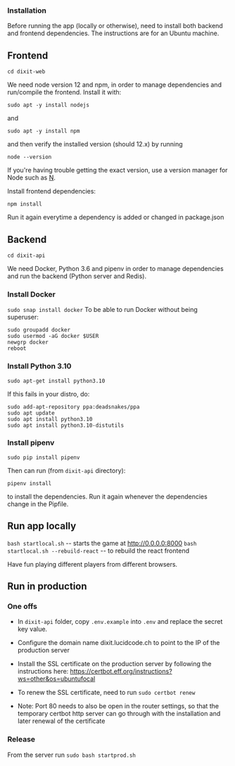 
### Installation

Before running the app (locally or otherwise), need to install both backend and frontend dependencies. The instructions are for an Ubuntu machine.


## Frontend

`cd dixit-web`

We need node version 12 and npm, in order to manage dependencies and run/compile the frontend. Install it with:

`sudo apt -y install nodejs`

and

`sudo apt -y install npm`

and then verify the installed version (should 12.x) by running

`node --version`

If you're having trouble getting the exact version, use a version manager for Node such as [N](https://blog.logrocket.com/switching-between-node-versions-during-development/).

Install frontend dependencies:

`npm install`

Run it again everytime a dependency is added or changed in package.json

## Backend

`cd dixit-api`

We need Docker, Python 3.6 and pipenv in order to manage dependencies and run the backend (Python server and Redis).
### Install Docker
```sudo snap install docker```
To be able to run Docker without being superuser:
```commandline
sudo groupadd docker
sudo usermod -aG docker $USER
newgrp docker
reboot
```

### Install Python 3.10

`sudo apt-get install python3.10`

If this fails in your distro, do:

```commandline
sudo add-apt-repository ppa:deadsnakes/ppa
sudo apt update
sudo apt install python3.10
sudo apt install python3.10-distutils
```
### Install pipenv

`sudo pip install pipenv`

Then can run (from `dixit-api` directory):

`pipenv install`

to install the dependencies. Run it again whenever the dependencies change in the Pipfile.

## Run app locally


`bash startlocal.sh` -- starts the game at http://0.0.0.0:8000
`bash startlocal.sh --rebuild-react` -- to rebuild the react frontend

Have fun playing different players from different browsers.


## Run in production

### One offs
- In `dixit-api` folder, copy `.env.example` into `.env` and replace the secret key value.
- Configure the domain name dixit.lucidcode.ch to point to the IP of the production server

- Install the SSL certificate on the production server by following the instructions here: https://certbot.eff.org/instructions?ws=other&os=ubuntufocal
- To renew the SSL certificate, need to run `sudo certbot renew`
- Note: Port 80 needs to also be open in the router settings, so that the temporary certbot http server can go through with the installation and later renewal of the certificate

### Release
From the server run `sudo bash startprod.sh`
